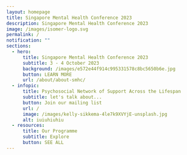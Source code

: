 ```yaml
---
layout: homepage
title: Singapore Mental Health Conference 2023
description: Singapore Mental Health Conference 2023
image: /images/isomer-logo.svg
permalink: /
notification: ""
sections:
  - hero:
      title: Singapore Mental Health Conference 2023
      subtitle: 3 - 4 October 2023
      background: /images/e572e44f914c995331578c8bc5650b6e.jpg
      button: LEARN MORE
      url: /about/about-smhc/
  - infopic:
      title: Psychosocial Network of Support Across the Lifespan
      subtitle: let's talk about...
      button: Join our mailing list
      url: /
      image: /images/kelly-sikkema-4le7k9XVYjE-unsplash.jpg
      alt: iuiuhiuhiu
  - resources:
      title: Our Programme
      subtitle: Explore
      button: SEE ALL
---
```

